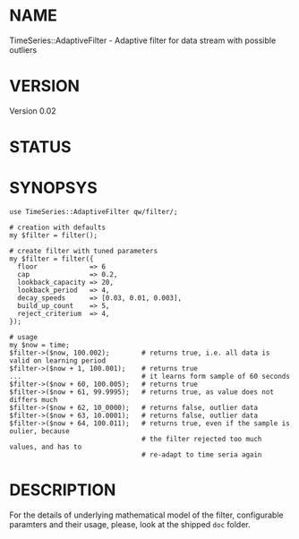 # NAME

TimeSeries::AdaptiveFilter - Adaptive filter for data stream with possible outliers

# VERSION

Version 0.02

# STATUS

# SYNOPSYS

    use TimeSeries::AdaptiveFilter qw/filter/;

    # creation with defaults
    my $filter = filter();

    # create filter with tuned parameters
    my $filter = filter({
      floor             => 6
      cap               => 0.2,
      lookback_capacity => 20,
      lookback_period   => 4,
      decay_speeds      => [0.03, 0.01, 0.003],
      build_up_count    => 5,
      reject_criterium  => 4,
    });

    # usage
    my $now = time;
    $filter->($now, 100.002);        # returns true, i.e. all data is valid on learning period
    $filter->($now + 1, 100.001);    # returns true
    ...                              # it learns form sample of 60 seconds
    $filter->($now + 60, 100.005);   # returns true
    $filter->($now + 61, 99.9995);   # returns true, as value does not differs much
    $filter->($now + 62, 10_0000);   # returns false, outlier data
    $filter->($now + 63, 10.0001);   # returns false, outlier data
    $filter->($now + 64, 100.011);   # returns true, even if the sample is oulier, because
                                     # the filter rejected too much values, and has to
                                     # re-adapt to time seria again

# DESCRIPTION

For the details of underlying mathematical model of the filter, configurable paramters
and their usage, please, look at the shipped `doc` folder.
